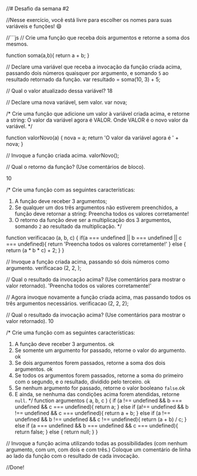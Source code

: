 //# Desafio da semana #2

//Nesse exercício, você está livre para escolher os nomes para suas variáveis e funções! :smile:

//```js
// Crie uma função que receba dois argumentos e retorne a soma dos mesmos.
 
function soma(a,b){
    return a + b;
}

// Declare uma variável que receba a invocação da função criada acima, passando dois números quaisquer por argumento, e somando `5` ao resultado retornado da função.
var resultado = soma(10, 3) + 5;

// Qual o valor atualizado dessa variável?
18

// Declare uma nova variável, sem valor.
var nova;

/*
Crie uma função que adicione um valor à variável criada acima, e retorne a string:
    O valor da variável agora é VALOR.
Onde VALOR é o novo valor da variável.
*/

function valorNovo(a) {
    nova = a;
    return 'O valor da variável agora é ' + nova;
}

// Invoque a função criada acima.
valorNovo();

// Qual o retorno da função? (Use comentários de bloco).

10

/*
Crie uma função com as seguintes características:
1. A função deve receber 3 argumentos;
2. Se qualquer um dos três argumentos não estiverem preenchidos, a função deve retornar a string:
    Preencha todos os valores corretamente!
3. O retorno da função deve ser a multiplicação dos 3 argumentos, somando `2` ao resultado da multiplicação.
*/

function verificacao (a, b, c) {
    if(a === undefined || b === undefined || c === undefined){
        return 'Preencha todos os valores corretamente!'
    } else {
        return (a * b * c) + 2;
    }
}

// Invoque a função criada acima, passando só dois números como argumento.
verificacao (2, 2, );

// Qual o resultado da invocação acima? (Use comentários para mostrar o valor retornado).
'Preencha todos os valores corretamente!'

// Agora invoque novamente a função criada acima, mas passando todos os três argumentos necessários.
verificacao (2, 2, 2);

// Qual o resultado da invocação acima? (Use comentários para mostrar o valor retornado).
10

/*
Crie uma função com as seguintes características:
1. A função deve receber 3 argumentos. ok
2. Se somente um argumento for passado, retorne o valor do argumento. ok
3. Se dois argumentos forem passados, retorne a soma dos dois argumentos. ok
4. Se todos os argumentos forem passados, retorne a soma do primeiro com o segundo, e o resultado, dividido pelo terceiro. ok
5. Se nenhum argumento for passado, retorne o valor booleano `false`.ok
6. E ainda, se nenhuma das condições acima forem atendidas, retorne `null`.
*/
function argumentos ( a, b, c ) {
    if (a !== undefined && b === undefined && c === undefined){
        return a;
    } else if (a!== undefined && b !== undefined && c === undefined){
        return a + b;
    } else if (a !== undefined && b !== undefined && c !== undefined){
        return (a + b) / c; 
    } else if (a === undefined && b === undefined && c === undefined){
        return false;
    } else {
        return null;
    }
}

// Invoque a função acima utilizando todas as possibilidades (com nenhum argumento, com um, com dois e com três.) Coloque um comentário de linha ao lado da função com o resultado de cada invocação.

//Done!
